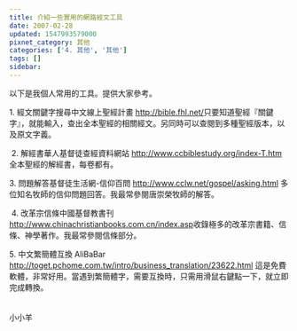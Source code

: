 ```yaml
---
title: 介紹一些實用的網路經文工具
date: 2007-02-28
updated: 1547993579000
pixnet_category: 其他
categories: ['4. 其他', '其他']
tags: []
sidebar: 
---
```


<p>以下是我個人常用的工具。提供大家參考。 <!--more--></p><p>1. 經文關鍵字搜尋中文線上聖經計畫 <a href="http://bible.fhl.net/">http://bible.fhl.net/</a>只要知道聖經『關鍵字』，就能輸入，查出全本聖經的相關經文。另同時可以查閱到多種聖經版本，以及原文字義。</p><p> 2. 解經書華人基督徒查經資料網站 <a href="http://www.ccbiblestudy.org/index-T.htm">http://www.ccbiblestudy.org/index-T.htm</a> 全本聖經的解經書，每卷都有。 </p><p>3. 問題解答基督徒生活網-信仰百問 <a href="http://www.cclw.net/gospel/asking.html">http://www.cclw.net/gospel/asking.html</a> 多位知名牧師的信仰問題回答。我最常參閱唐崇榮牧師的解答。</p><p> 4. 改革宗信條中國基督教書刊 <a href="http://www.chinachristianbooks.com.cn/index.asp">http://www.chinachristianbooks.com.cn/index.asp</a>收錄極多的改革宗書籍、信條、神學著作。我最常參閱信條部分。</p><p>5. 中文繁簡體互換 AliBaBar <a href="http://toget.pchome.com.tw/intro/business_translation/23622.html">http://toget.pchome.com.tw/intro/business_translation/23622.html</a> 這是免費軟體，非常好用。當遇到繁簡體字，需要互換時，只需用滑鼠右鍵點一下，就立即完成轉換。<br/> <br/><br/>小小羊</p><p> </p><br/>